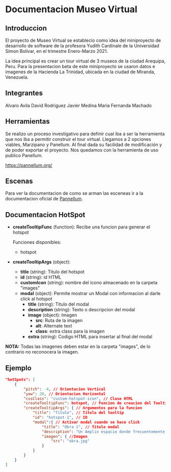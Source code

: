 
# Documentacion Museo Virtual

## Introduccion

El proyecto de Museo Virtual se establecio como idea del miniproyecto de desarrollo de software de la profesora Yudith Cardinale de la Universidad Símon 
Bolívar, en el trimestre Enero-Marzo 2021.

La idea principal es crear un tour virtual de 3 museos de la ciudad Arequipa, Peru. 
Para la presentacion beta de este miniproyecto se usaron datos e imagenes de la Hacienda La Trinidad, ubicada en la ciudad de Miranda, Venezuela.

## Integrantes

Alvaro Avila
David Rodriguez 
Javier Medina
Maria Fernanda Machado

## Herramientas

Se realizo un proceso investigativo para definir cual iba a ser la herramienta que nos iba a permitir construir el tour virtual.
Llegamos a 2 opciones viables, Marzipano y Panellum. Al final dada su facilidad de modificación y de poder exportar el proyecto. Nos quedamos con la herramienta de uso publico Panellum.

https://pannellum.org/


## Escenas

Para ver la documentacion de como se arman las esceneas ir a la documentacion oficial de [Pannellum](https://pannellum.org/documentation/reference/).

## Documentacion HotSpot

* **createTooltipFunc** (function):
    Recibe una funcion para generar el hotspot
    
    Funciones disponibles:
    * hotspot

* **createTooltipArgs** (object):
    * **title** (string): Titulo del hotspot
    * **id** (string): id HTML
    * **customIcon** (string): nombre del icono almacenado en la carpeta "images"
    * **modal** (object): Permite mostrar un Modal con informacion al darle click al hotspot
        * **title** (string): Titulo del modal
        * **description** (string): Texto o descripcion del modal
        * **image** (object): Imagen
            * **src**: Ruta de la imagen
            * **alt**: Alternate text 
            * **class**: extra class para la imagen
        * **extra** (string): Codigo HTML para insertar al final del modal

**NOTA:** Todas las imagenes deben estar en la carpeta "images", de lo contrario no reconocera la imagen.

## Ejemplo

```json
"hotSpots": [
    {
        "pitch": -4, // Orientacion Vertical
        "yaw": 20, // Orientacion Horizontal
        "cssClass": "custom-hotspot-icon", // Clase HTML
        "createTooltipFunc": hotspot, // Funcion de creacion del Tooltip
        "createTooltipArgs": { // Argumentos para la funcion
            "title": "Titulo", // Titulo del tooltip
            "id": "hotspot-1", // ID
            "modal":{ // Activar modal cuando se hace click
                "title": "Obra 1", // Titulo modal
                "description": "Un Amplio espacio donde frecuentemente hay eventos de Música de Cámara", // Texto
                "imagen": { //Imagen 
                    "src": "obra.jpg"
                }
            }
        }
    }
]
```

